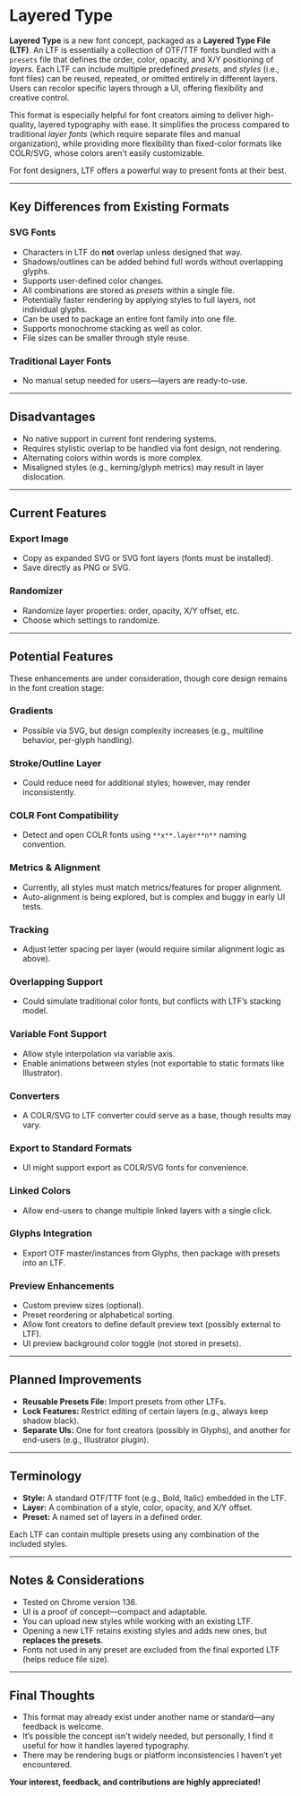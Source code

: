 # Layered Type

**Layered Type** is a new font concept, packaged as a **Layered Type File (LTF)**. An LTF is essentially a collection of OTF/TTF fonts bundled with a `presets` file that defines the order, color, opacity, and X/Y positioning of *layers*. Each LTF can include multiple predefined *presets*, and *styles* (i.e., font files) can be reused, repeated, or omitted entirely in different layers. Users can recolor specific layers through a UI, offering flexibility and creative control.

This format is especially helpful for font creators aiming to deliver high-quality, layered typography with ease. It simplifies the process compared to traditional *layer fonts* (which require separate files and manual organization), while providing more flexibility than fixed-color formats like COLR/SVG, whose colors aren't easily customizable.

For font designers, LTF offers a powerful way to present fonts at their best.

---

## Key Differences from Existing Formats

### SVG Fonts
- Characters in LTF do **not** overlap unless designed that way.
- Shadows/outlines can be added behind full words without overlapping glyphs.
- Supports user-defined color changes.
- All combinations are stored as *presets* within a single file.
- Potentially faster rendering by applying styles to full layers, not individual glyphs.
- Can be used to package an entire font family into one file.
- Supports monochrome stacking as well as color.
- File sizes can be smaller through style reuse.

### Traditional Layer Fonts
- No manual setup needed for users—layers are ready-to-use.

---

## Disadvantages

- No native support in current font rendering systems.
- Requires stylistic overlap to be handled via font design, not rendering.
- Alternating colors within words is more complex.
- Misaligned styles (e.g., kerning/glyph metrics) may result in layer dislocation.

---

## Current Features

### Export Image
- Copy as expanded SVG or SVG font layers (fonts must be installed).
- Save directly as PNG or SVG.

### Randomizer
- Randomize layer properties: order, opacity, X/Y offset, etc.
- Choose which settings to randomize.

---

## Potential Features

These enhancements are under consideration, though core design remains in the font creation stage:

### Gradients
- Possible via SVG, but design complexity increases (e.g., multiline behavior, per-glyph handling).

### Stroke/Outline Layer
- Could reduce need for additional styles; however, may render inconsistently.

### COLR Font Compatibility
- Detect and open COLR fonts using `**x**.layer**n**` naming convention.

### Metrics & Alignment
- Currently, all styles must match metrics/features for proper alignment.
- Auto-alignment is being explored, but is complex and buggy in early UI tests.

### Tracking
- Adjust letter spacing per layer (would require similar alignment logic as above).

### Overlapping Support
- Could simulate traditional color fonts, but conflicts with LTF’s stacking model.

### Variable Font Support
- Allow style interpolation via variable axis.
- Enable animations between styles (not exportable to static formats like Illustrator).

### Converters
- A COLR/SVG to LTF converter could serve as a base, though results may vary.

### Export to Standard Formats
- UI might support export as COLR/SVG fonts for convenience.

### Linked Colors
- Allow end-users to change multiple linked layers with a single click.

### Glyphs Integration
- Export OTF master/instances from Glyphs, then package with presets into an LTF.

### Preview Enhancements
- Custom preview sizes (optional).
- Preset reordering or alphabetical sorting.
- Allow font creators to define default preview text (possibly external to LTF).
- UI preview background color toggle (not stored in presets).

---

## Planned Improvements

- **Reusable Presets File:** Import presets from other LTFs.
- **Lock Features:** Restrict editing of certain layers (e.g., always keep shadow black).
- **Separate UIs:** One for font creators (possibly in Glyphs), and another for end-users (e.g., Illustrator plugin).

---

## Terminology

- **Style:** A standard OTF/TTF font (e.g., Bold, Italic) embedded in the LTF.
- **Layer:** A combination of a style, color, opacity, and X/Y offset.
- **Preset:** A named set of layers in a defined order.

Each LTF can contain multiple presets using any combination of the included styles.

---

## Notes & Considerations

- Tested on Chrome version 136.
- UI is a proof of concept—compact and adaptable.
- You can upload new styles while working with an existing LTF.
- Opening a new LTF retains existing styles and adds new ones, but **replaces the presets**.
- Fonts not used in any preset are excluded from the final exported LTF (helps reduce file size).

---

## Final Thoughts

- This format may already exist under another name or standard—any feedback is welcome.
- It’s possible the concept isn't widely needed, but personally, I find it useful for how it handles layered typography.
- There may be rendering bugs or platform inconsistencies I haven’t yet encountered.

**Your interest, feedback, and contributions are highly appreciated!**
